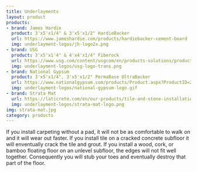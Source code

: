 ```yaml
---
title: Underlayments
layout: product
products:
- brand: James Hardie
  product: 3'x5'x1/4" & 3'x5'x1/2" HardieBacker
  url: https://www.jameshardie.com/products/hardiebacker-cement-board
  img: underlayment-logos/jh-logo2x.png
- brand: USG
  product: 3'x5'x1'4" & 4'x4'x1/4" Fiberock
  url: https://www.usg.com/content/usgcom/en/products-solutions/products/tile-and-flooring-installation/backerboards/usg-fiberock-underlayment.html
  img: underlayment-logos/usg-logo-trans.png
- brand: National Gypsum
  product: 3'x5'x1/4", 3'x5'x1/2" PermaBase UltraBacker
  url: https://www.nationalgypsum.com/products/Product.aspx?ProductID=2367
  img: underlayment-logos/national-gypsum-logo.gif
- brand: Strata Mat
  url: https://laticrete.com/en/our-products/tile-and-stone-installation-and-maintenance/uncoupling/strata_mat
  img: underlayment-logos/strata-mat-logo.png
img: strata-mat.jpg
category: products
---
```


If you install carpeting without a pad, it will not be as comfortable to walk on and it will wear out faster. If you install tile on a cracked concrete subfloor it will enventually crack the tile and grout. If you install a wood, cork, or bamboo floating floor on an unlevel subfloor, the edges will not fit well together. Consequently you will stub your toes and eventually destroy that part of the floor.
